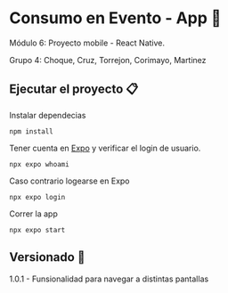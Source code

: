# Consumo en Evento - App 📱 

Módulo 6: Proyecto mobile - React Native.

Grupo 4: Choque, Cruz, Torrejon, Corimayo, Martinez

## Ejecutar el proyecto 📋

Instalar dependecias

```
npm install
```

Tener cuenta en [Expo](https://docs.expo.dev/) y verificar el login de usuario.

```
npx expo whoami
```

Caso contrario logearse en Expo

```
npx expo login
```

Correr la app

```
npx expo start
```

## Versionado 📌

1.0.1 - Funsionalidad para navegar a distintas pantallas 